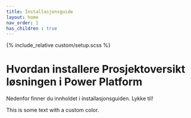 ```yaml
---
title: Installasjonsguide
layout: home
nav_order: 1
has_children : true
---
```

{% include_relative custom/setup.scss %}
# Hvordan installere Prosjektoversikt løsningen i Power Platform

Nedenfor finner du innholdet i installasjonsguiden. 
Lykke til! 

This is some text with a <span style="color: $puzzlepart-1;">custom color</span>.
